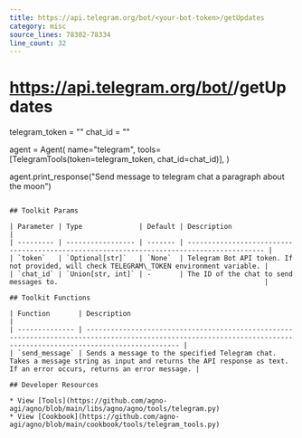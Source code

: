 ```yaml
---
title: https://api.telegram.org/bot/<your-bot-token>/getUpdates
category: misc
source_lines: 78302-78334
line_count: 32
---
```


#    https://api.telegram.org/bot/<your-bot-token>/getUpdates

telegram_token = "<enter-your-bot-token>"
chat_id = "<enter-your-chat-id>"

agent = Agent(
    name="telegram",
    tools=[TelegramTools(token=telegram_token, chat_id=chat_id)],
)

agent.print_response("Send message to telegram chat a paragraph about the moon")
```

## Toolkit Params

| Parameter | Type              | Default | Description                                                                               |
| --------- | ----------------- | ------- | ----------------------------------------------------------------------------------------- |
| `token`   | `Optional[str]`   | `None`  | Telegram Bot API token. If not provided, will check TELEGRAM\_TOKEN environment variable. |
| `chat_id` | `Union[str, int]` | -       | The ID of the chat to send messages to.                                                   |

## Toolkit Functions

| Function       | Description                                                                                                                                                         |
| -------------- | ------------------------------------------------------------------------------------------------------------------------------------------------------------------- |
| `send_message` | Sends a message to the specified Telegram chat. Takes a message string as input and returns the API response as text. If an error occurs, returns an error message. |

## Developer Resources

* View [Tools](https://github.com/agno-agi/agno/blob/main/libs/agno/agno/tools/telegram.py)
* View [Cookbook](https://github.com/agno-agi/agno/blob/main/cookbook/tools/telegram_tools.py)



